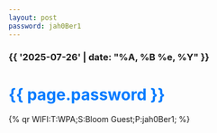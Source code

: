 ```yaml
---
layout: post
password: jah0Ber1
---
```

<h3>{{ '2025-07-26' | date: "%A, %B %e, %Y" }}</h3>
<h1 id="password" onclick="copyToClipboard()" style="cursor: pointer; color: #007bff;">{{ page.password }} <i class="fas fa-copy"></i></h1>
{% qr WIFI:T:WPA;S:Bloom Guest;P:jah0Ber1; %}

<link rel="stylesheet" href="https://cdnjs.cloudflare.com/ajax/libs/font-awesome/5.15.4/css/all.min.css">

<style>
#password:hover {
  color: #0056b3;
}
#password i {
  margin-left: 5px;
  font-size: 0.9em;
}
</style>

<script>
function copyToClipboard() {
  navigator.clipboard.writeText('{{ page.password }}');
  const password = document.getElementById('password');
  const originalHTML = password.innerHTML;
  password.innerHTML = '{{ page.password }} <i class=\"fas fa-check\"></i>';
  password.style.color = '#28a745';
  
  setTimeout(() => {
    password.innerHTML = originalHTML;
    password.style.color = '#007bff';
  }, 2000);
}
</script> 
